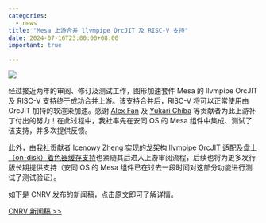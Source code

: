 ```yaml
---
categories:
  - news
title: "Mesa 上游合并 llvmpipe OrcJIT 及 RISC-V 支持"
date: 2024-07-16T23:00:00+08:00
important: true

---
```

![](/assets/news/2024-07-16-mesa-llvmpipe-orcjit-and-risc-v-merged.png)

经过接近两年的审阅、修订及测试工作，图形加速套件 Mesa 的 llvmpipe OrcJIT 及 RISC-V 支持终于成功合并上游。该支持合并后，RISC-V 将可以正常使用由 OrcJIT 加持的软渲染加速。感谢 [Alex Fan](https://github.com/alexfanqi) 及 [Yukari Chiba](https://github.com/YukariChiba) 等贡献者为此上游补丁付出的努力！在此过程中，我社率先在安同 OS 的 Mesa 组件中集成、测试了该支持，并多次提供反馈。

此外，由我社贡献者 [Icenowy Zheng](https://github.com/Icenowy) 实现的[龙架构 llvmpipe OrcJIT 适配](https://gitlab.freedesktop.org/mesa/mesa/-/merge_requests/30197)及[盘上（on-disk）着色器缓存支持](https://gitlab.freedesktop.org/mesa/mesa/-/merge_requests/30036)也紧随其后进入上游审阅流程，后续也将为更多发行版长期提供支持（安同 OS 的 Mesa 组件已在过去一段时间对这部分功能进行测试了测试验证）。

如下是 CNRV 发布的新闻稿，点击原文即可了解详情。

[CNRV 新闻稿 >> ](https://mp.weixin.qq.com/s/mlgZcAVUD8BGIGyA500sEg)
